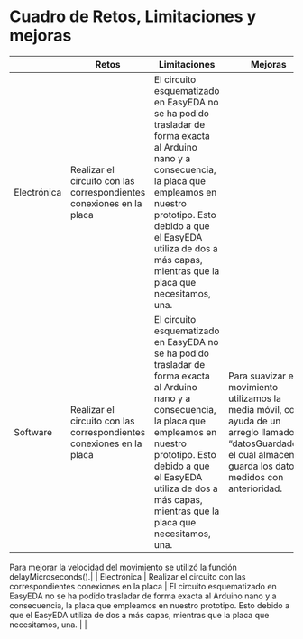 # Cuadro de Retos, Limitaciones y mejoras 
|  | Retos | Limitaciones | Mejoras |
| ---- | ---- | ---- | ---- |
| Electrónica | Realizar el circuito con las correspondientes conexiones en la placa | El circuito esquematizado en EasyEDA no se ha podido trasladar de forma exacta al Arduino nano y a consecuencia, la placa que empleamos en nuestro prototipo. Esto debido a que el EasyEDA utiliza de dos a más capas, mientras que la placa que necesitamos, una. |   |
 | Software | Realizar el circuito con las correspondientes conexiones en la placa | El circuito esquematizado en EasyEDA no se ha podido trasladar de forma exacta al Arduino nano y a consecuencia, la placa que empleamos en nuestro prototipo. Esto debido a que el EasyEDA utiliza de dos a más capas, mientras que la placa que necesitamos, una. | Para suavizar el movimiento utilizamos la  media móvil, con ayuda de un arreglo llamado “datosGuardados”, el cual almacena y guarda los datos medidos con anterioridad.

Para mejorar la velocidad del movimiento se utilizó la función delayMicroseconds().|
| Electrónica | Realizar el circuito con las correspondientes conexiones en la placa | El circuito esquematizado en EasyEDA no se ha podido trasladar de forma exacta al Arduino nano y a consecuencia, la placa que empleamos en nuestro prototipo. Esto debido a que el EasyEDA utiliza de dos a más capas, mientras que la placa que necesitamos, una. | |

